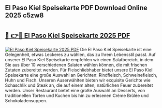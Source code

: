 ## El Paso Kiel Speisekarte PDF Download Online 2025 c5zw8

# <h2><a href="http://gc9kdp.nevu.top/?p=El+Paso+Kiel+Speisekarte">🔗 👉🔴 El Paso Kiel Speisekarte 2025 PDF</a></h2>

[![El Paso Kiel Speisekarte 2025 PDF](https://i.imgur.com/dBaPXMq.png)](http://gc9kdp.nevu.top/?p=El+Paso+Kiel+Speisekarte)
Die El Paso Kiel Speisekarte ist eine Gelegenheit, etwas Leckeres zu wählen, das zu Ihrem Lebensstil passt. Auf unserer El Paso Kiel Speisekarte empfehlen wir einen Salatbereich, in dem Sie aus über 10 verschiedenen Salaten wählen können, die mit frischen Zutaten zubereitet werden. Für Fleischliebhaber bietet unsere El Paso Kiel Speisekarte eine große Auswahl an Gerichten: Rindfleisch, Schweinefleisch, Huhn und Fisch. Unseren Auserwählten bieten wir exquisite Gerichte wie Schaschlik und Steak an, die auf einem alten, natürlichen Feuer zubereitet werden. Unser Restaurant bietet eine große Auswahl an Desserts, von traditionellen Torten und Kuchen bis hin zu erlesenen Crème Brûlée und Schokoladensuppen.

